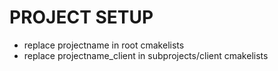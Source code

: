 # PROJECT SETUP

- replace projectname in root cmakelists
- replace projectname_client in subprojects/client cmakelists